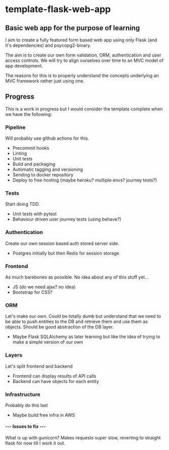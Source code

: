 # template-flask-web-app

## Basic web app for the purpose of learning

I aim to create a fully featured form based web app using only Flask (and it's dependencies) and psycopg2-binary.

The aim is to create our own form validation, ORM, authentication and user access controls. 
We will try to align ourselves over time to an MVC model of app development.  

The reasons for this is to properly understand the concepts underlying an MVC framework rather just using one.

## Progress

This is a work in progress but I would consider the template complete when we have the following:

### Pipeline

Will probably use github actions for this.

- Precommit hooks
- Linting
- Unit tests
- Build and packaging
- Automatic tagging and versioning
- Sending to docker repository
- Deploy to free hosting (maybe heroku? multiple envs? journey tests?)

### Tests

Start doing TDD.

- Unit tests with pytest
- Behaviour driven user journey tests (using behave?)

### Authentication

Create our own session based auth stored server side.

- Postgres initially but then Redis for session storage

### Frontend

As much barebones as possible. No idea about any of this stuff yet...

- JS (do we need ajax? no idea)
- Bootstrap for CSS?

### ORM

Let's make our own. Could be totally dumb but understand that we need to be able to push entities 
to the DB and retrieve them and use them as objects. Should be good abstraction of the DB layer. 

- Maybe Flask SQLAlchemy as later learning but like the idea of trying to make a simple version of our own

### Layers

Let's split frontend and backend

- Frontend can display results of API calls 
- Backend can have objects for each entity

### Infrastructure

Probably do this last

- Maybe build free infra in AWS

#### --- Issues to fix ---

What is up with gunicorn? Makes requests super slow, reverting to straight flask for now till I work it out.